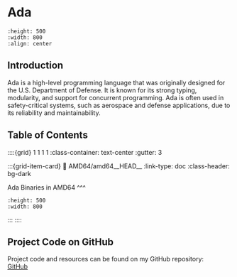 # Ada

```{image} images/ada_splash.jpg
:height: 500
:width: 800
:align: center
```

## Introduction
Ada is a high-level programming language that was originally designed for the U.S. Department of Defense. It is known for its strong typing, modularity, and support for concurrent programming. Ada is often used in safety-critical systems, such as aerospace and defense applications, due to its reliability and maintainability.

## Table of Contents

::::{grid} 1 1 1 1
:class-container: text-center
:gutter: 3

:::{grid-item-card}
:link: AMD64/amd64__HEAD__
:link-type: doc
:class-header: bg-dark

Ada Binaries in AMD64
^^^
```{image} images/add_Ada_AMD64_splash.jpg
:height: 500
:width: 800
```
:::
::::

## Project Code on GitHub
Project code and resources can be found on my GitHub repository: <br>
[GitHub](https://github.com/markkhusid/Disassembling-Binaries/tree/master/Ada)
